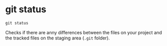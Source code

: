# git status

`git status`

Checks if there are anny differences between the files on your project and the tracked files on the staging area (`.git` folder).